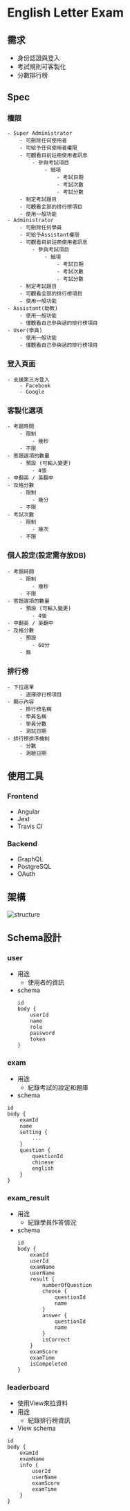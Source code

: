 # English Letter Exam

## 需求
- 身份認證與登入
- 考試規則可客製化
- 分數排行榜
## Spec
### 權限
    - Super Administrator
        - 可刪除任何使用者
        - 可給予任何使用者權限
        - 可觀看目前註冊使用者訊息
            - 參與考試項目
                - 細項
                    - 考試日期
                    - 考試次數
                    - 考試分數
        - 制定考試題目
        - 可觀看全部的排行榜項目
        - 使用一般功能
    - Administrator
        - 可刪除任何學員
        - 可給予Assistant權限
        - 可觀看目前註冊使用者訊息
            - 參與考試項目
                - 細項
                    - 考試日期
                    - 考試次數
                    - 考試分數
        - 制定考試題目
        - 可觀看全部的排行榜項目
        - 使用一般功能
    - Assistant(助教)
        - 使用一般功能
        - 僅觀看自己參與過的排行榜項目
    - User(學員)
        - 使用一般功能
        - 僅觀看自己參與過的排行榜項目
### 登入頁面
    - 支援第三方登入
        - Facebook
        - Google
### 客製化選項
    - 考題時間
        - 限制
            - 幾秒
        - 不限
    - 答題選項的數量
        - 預設 (可輸入變更)
            - 4個
    - 中翻英 / 英翻中
    - 及格分數
        - 限制
            - 幾分
        - 不限
    - 考試次數
        - 限制
            - 幾次
        - 不限
### 個人設定(設定需存放DB)
    - 考題時間
        - 限制
            - 幾秒
        - 不限
    - 答題選項的數量
        - 預設 (可輸入變更)
            - 4個
    - 中翻英 / 英翻中
    - 及格分數
        - 預設
            - 60分
        - 無
### 排行榜
    - 下拉選單
        - 選擇排行榜項目
    - 顯示內容
        - 排行榜名稱
        - 學員名稱
        - 學員分數
        - 測試日期
    - 排行榜排序機制
        - 分數
        - 測驗日期
## 使用工具
### Frontend
- Angular
- Jest
- Travis CI

### Backend
- GraphQL
- PostgreSQL
- OAuth

## 架構

![structure](https://www.plantuml.com/plantuml/svg/0/bLPDRzim3BtxLmZUkOUjQ0z54JH9axQ01pGnTXgAGBOOMuWYUfAyhHlotoVPoVmHst5riid7fqUAelsW3LKctmjFxxZCgA9xmgK1jQKnaByU8H6DTud2NB8v2bHaZVfzfl2NT3vK35HfHqLb0jx1gp75kCzGWZG5qnAb2VaV89-lxTkioNj_FyredC9aGjR0dB_Yhla-BPUtjpStJJ-9X2KxvoG92aSrLLPlQQdY2wEJT7HS5ylgbyY0-0kP2AvJ4e2nrI2BttJl5raGOhNiQ68nIsN3GJAVK4ssNw1qDo3JtAHVaUK2Jg0DjIPIGTsgwkG7c70vFxtxVJ37-vHJnK9GFtaCWy0ppE5Sw1mLj8J6rjGlT9gX47Xf-syQr8lSuXW9OKeLi9O8NHXhCZe20w2s5IAqvMX5YyepKF8ATBdmDV0pxk7L2lXGKC2rwGZeoCgrN2iTiAR-F5p0PIqEDLvvoIctF1c7VGH3kHY7NOFEnSXYXFOQSfcqcwEqjahIgE1WO57GPd27pYD5JrA7xhrTum_ldLl4uDurYe_jNMktOGcrwp6ev9pmeg3ooNuD6ihSW3uDpAXhO3ufcgMhmFcJ7wBlOEj3xKYrcPPZTKnzoaDjXY_AgzKA7r7V9arpu0pMngt_3umQ6b5joLzHcqH1k0eAKXRrNtZNGRqtpBNse7EZYllNYwcbufyTwy6pVKIksDN4dTFTwTnAw_UKCmRopNbRKxWRu3w9dZllWf15TsILWtedZpFlmRQB_Jtv1m00 "structure")


## Schema設計
### user
- 用途
    - 使用者的資訊
- schema
    ```
    id
    body {
        userId
        name
        role
        password
        token
    }
    ```
### exam
- 用途
    - 紀錄考試的設定和題庫
- schema
```
id
body {
    examId
    name
    setting {
        ...
    }
    question {
        questionId
        chinese
        english
    }
}
```
### exam_result
- 用途
    - 紀錄學員作答情況
- schema
    ```
    id
    body {
        examId
        userId
        examName
        userName
        result {
            numberOfQuestion
            choose {
                questionId
                name
            }
            answer {
                questionId
                name
            }
            isCorrect
        }
        examScore
        examTime
        isCompeleted
    }
    ```
### leaderboard 
- 使用View來拉資料
- 用途
    - 紀錄排行榜資訊
- View schema
```
id
body {
    examId
    examName
    info {
        userId
        userName
        examScore
        examTime
    }
}
```
